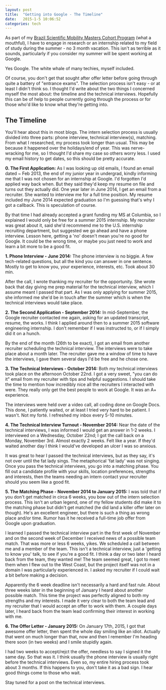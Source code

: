 ```yaml
---
layout: post
title:  "Getting into Google - The Timeline"
date:   2015-1-5 10:06:52
categories: tech
---
```


As part of my [Brazil Scientific Mobility Masters Cohort Program](http://www.iie.org/Programs/Brazil-Scientific-Mobility) (what a mouthful), I have to engage in research or an internship related to my field of study during the summer - no 3 month vacation. This isn't as terrible as it sounds, particularly if you consider my summer will be spent working at Google. 

Yes Google. The white whale of many techies, myself included. 

Of course, you don't get that sought after offer letter before going through quite a battery of "entrance exams". The selection process isn't easy - or at least I didn't think so. I thought I'd write about the two things I concerned myself the most about: the timeline and the technical interviews. Hopefully this can be of help to people currently going through the process or for those who'd like to know what they're getting into.

## The Timeline

You'll hear about this in most blogs. The intern selection process is usually divided into three parts: phone interview, technical interview(s), matching. From what I researched, my process took longer than usual. This may be because it happened over the holidays/end of year. This was nerve-wracking for me, so I thought I'd share my case so others worry less. I used my email history to get dates, so this should be pretty accurate.

**0. The First Application:** As I was looking up old emails, I found an email dated ~ Feb 2013, the end of my junior year in undergrad, kindly informing me that I was not chosen for an internship at Google. I'd forgotten I'd applied way back when. But they said they'd keep my resume on file and turns out they actually did. One year later in June 2014, I get an email from a recruiter. She wanted to interview me for a full time position. My resume included my June 2014 expected graduation so I'm guessing that's why I got a callback. This is speculation of course.

By that time I had already accepted a grant funding my MS at Columbia, so I explained I would only be free for a summer 2015 internship. My recruiter was great about it, said she'd recommend me to the U.S. internship recruiting department, but suggested we go ahead and have a phone interview. Lesson here, getting a 'no' doesn't mean you're no good for Google. It could be the wrong time, or maybe you just need to work and learn a bit more to be a good fit. 

**1. Phone Interview - June 2014:** The phone interview is no biggie. A few tech-related questions, but all the kind you can answer in one sentence. Mostly to get to know you, your experience, interests, etc. Took about 30 min.

After the call, I wrote thanking my recruiter for the opportunity. She wrote back that day giving me prep material for the technical interview, which I assume meant I passed that part. As I was only applying for summer 2015, she informed me she'd be in touch after the summer which is when the technical interviews would take place.

**2. The Second Application - September 2014:** In mid-September, the Google recruiter contacted me again, asking for an updated transcript, resume, the works. I think I applied around then to a summer 2015 software engineering internship. I don't remember if I was instructed to, or if I simply did it on a hunch. 

By the end of the month (26th to be exact), I got an email from another recruiter scheduling the technical interview. The interviews were to take place about a month later. The recruiter gave me a window of time to have the interviews, I gave them several days I'd be free and he chose one.

**3. The Technical Interviews - October 2014:** Both my technical interviews took place on the afternoon October 22nd. I got a very sweet, "you can do it" email from my recruiter with tips and helpful suggestions. I should take the time to mention how incredibly nice all the recruiters I interacted with were. They really only get the best people to work at Google. It was an A+ experience.

The interviews were held over a video call, all coding done on Google Docs. This done, I patiently waited, or at least I tried very hard to be patient. I wasn't. Not my forté. I refreshed my inbox every 5-10 minutes.

**4. The Technical Interview Turnout - November 2014:** Near the date of the technical interviews, I was informed I would get an answer in 1-2 weeks. I interviewed on a Wednesday, October 22nd; I got the call back on a Monday, November 3rd. Almost exactly 2 weeks. Felt like a year. If they'd waited another day I think I would've developed an ulcer I was so anxious.

It was great to hear I passed the technical interviews, but as they say, it's not over until the fat lady sings. The metaphorical 'fat lady' was not singing. Once you pass the technical interviews, you go into a matching phase. You fill out a candidate profile with your skills, location preferences, strengths and interests, then the teams needing an intern contact your recruiter should you seem like a good fit.

**5. The Matching Phase - November 2014 to January 2015:** I was told that if you don't get matched in circa 6 weeks, you bow out of the intern selection process. This isn't an urban legend, one of my fellow students did make it to the matching phase but didn't get matched (he did land a killer offer later on though). He's an excellent engineer, but there is such a thing as wrong place and/or time. Rumor has it he received a full-time job offer from Google upon graduation. 

I learned I passed the technical interview part in the first week of November and on the second week of December I received news of a possible team match. That was more or less 6 weeks, yikes. We scheduled a call between me and a member of the team. This isn't a technical interview, just a 'getting to know you' talk, to see if you're a good fit. I think a day or two later I heard back from the team, they wanted me! The team seemed great, I got to meet them when I flew out to the West Coast, but the project itself was not in a domain I was particularly experienced in. I asked my recruiter if I could wait a bit before making a decision. 

Apparently the 6 week deadline isn't necessarily a hard and fast rule. About three weeks later in the beginning of January I heard about another possible match. This time the project was perfectly aligned to both my strengths and my interests. I made it very clear to both the team lead and my recruiter that I would accept an offer to work with them. A couple days later, I heard back from the team lead confirming their interest in working with me. 

**6. The Offer Letter - January 2015:** On January 17th, 2015, I got that awesome offer letter, then spent the whole day smiling like an idiot. Actually that went on much longer than that, now and then I remember I'm heading there soon (in two weeks) and I smile stupidly again. 

I had two weeks to accept/rejct the offer, needless to say I signed it the same day. So that was it. I think usually the phone interview is usually right before the technical interviews. Even so, my entire hiring process took about 3 months. If this happens to you, don't take it as a bad sign. I hear good things come to those who wait.

Stay tuned for a post on the technical interviews.






